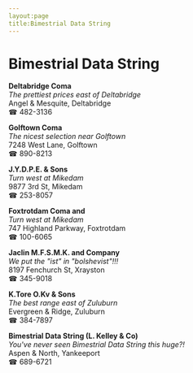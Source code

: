 ```yaml
---
layout:page
title:Bimestrial Data String
---
```

# Bimestrial Data String

**Deltabridge Coma**  
_The prettiest prices east of Deltabridge_  
Angel & Mesquite, Deltabridge  
☎ 482-3136



**Golftown Coma**  
_The nicest selection near Golftown_  
7248 West Lane, Golftown  
☎ 890-8213



**J.Y.D.P.E. & Sons**  
_Turn west at Mikedam_  
9877 3rd St, Mikedam  
☎ 253-8057



**Foxtrotdam Coma and**  
_Turn west at Mikedam_  
747 Highland Parkway, Foxtrotdam  
☎ 100-6065



**Jaclin M.F.S.M.K. and Company**  
_We put the "ist" in "bolshevist"!!!_  
8197 Fenchurch St, Xrayston  
☎ 345-9018



**K.Tore O.Kv & Sons**  
_The best range east of Zuluburn_  
Evergreen & Ridge, Zuluburn  
☎ 384-7897



**Bimestrial Data String (L. Kelley & Co)**  
_You've never seen Bimestrial Data String this huge?!_  
Aspen & North, Yankeeport  
☎ 689-6721



